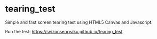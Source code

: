 # tearing_test
Simple and fast screen tearing test using HTML5 Canvas and Javascript.

Run the test: https://seizonsenryaku.github.io/tearing_test
